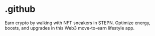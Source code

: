 # .github
Earn crypto by walking with NFT sneakers in STEPN. Optimize energy, boosts, and upgrades in this Web3 move-to-earn lifestyle app.
